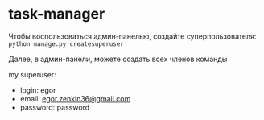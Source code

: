 # task-manager

Чтобы воспользоваться админ-панелью, создайте суперпользователя:
`python manage.py createsuperuser`

Далее, в админ-панели, можете создать всех членов команды

my superuser:
- login: egor
- email: egor.zenkin36@gmail.com
- password: password